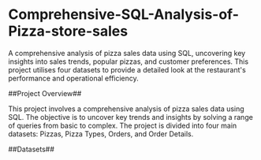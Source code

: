 # Comprehensive-SQL-Analysis-of-Pizza-store-sales
A comprehensive analysis of pizza sales data using SQL, uncovering key insights into sales trends, popular pizzas, and customer preferences. This project utilises four datasets to provide a detailed look at the restaurant's performance and operational efficiency.

##Project Overview##

This project involves a comprehensive analysis of pizza sales data using SQL. The objective is to uncover key trends and insights by solving a range of queries from basic to complex. The project is divided into four main datasets: Pizzas, Pizza Types, Orders, and Order Details.

##Datasets##

